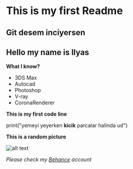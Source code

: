 # This is my first Readme

## Git desem inciyersen

## Hello my name is Ilyas

**What I know?**

- 3DS Max
- Autocad
- Photoshop
- V-ray 
- CoronaRenderer

**This is my first code line**

print("yemeyi yeyerken **kicik** parcalar halinda ud")

**This is a random picture**


![alt text](https://assets.stickpng.com/images/580b585b2edbce24c47b249e.png)

*Please check my [Behance](https://www.behance.net/ilyasjafarli) account*